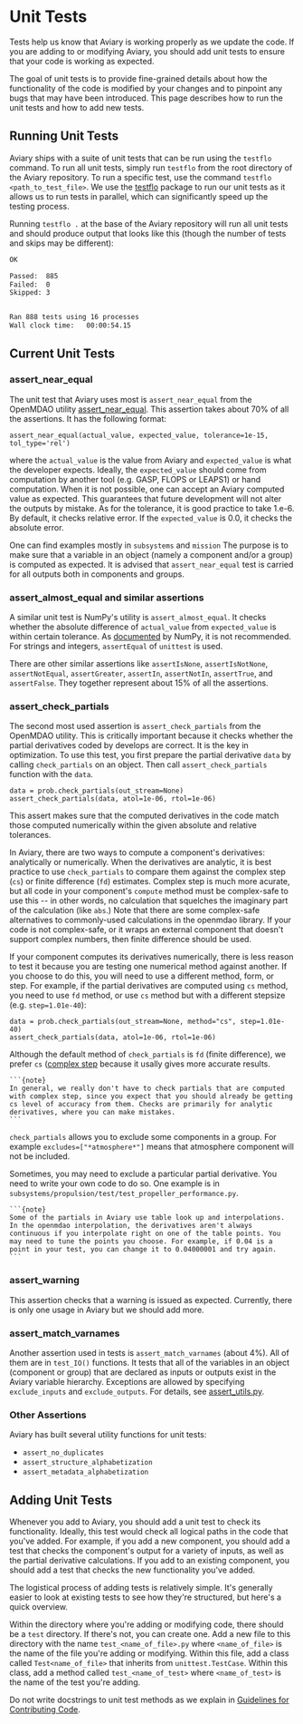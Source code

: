 # Unit Tests

Tests help us know that Aviary is working properly as we update the code.
If you are adding to or modifying Aviary, you should add unit tests to ensure that your code is working as expected.

The goal of unit tests is to provide fine-grained details about how the functionality of the code is modified by your changes and to pinpoint any bugs that may have been introduced.
This page describes how to run the unit tests and how to add new tests.

## Running Unit Tests

Aviary ships with a suite of unit tests that can be run using the `testflo` command.
To run all unit tests, simply run `testflo` from the root directory of the Aviary repository.
To run a specific test, use the command `testflo <path_to_test_file>`.
We use the [testflo](https://github.com/naylor-b/testflo) package to run our unit tests as it allows us to run tests in parallel, which can significantly speed up the testing process.

Running `testflo .` at the base of the Aviary repository will run all unit tests and should produce output that looks like this (though the number of tests and skips may be different):

```bash
OK

Passed:  885
Failed:  0
Skipped: 3


Ran 888 tests using 16 processes
Wall clock time:   00:00:54.15
```

## Current Unit Tests

### assert_near_equal

The unit test that Aviary uses most is `assert_near_equal` from the OpenMDAO utility [assert_near_equal](https://openmdao.org/newdocs/versions/latest/_srcdocs/packages/utils/assert_utils.html). This assertion takes about 70% of all the assertions. It has the following format:

```
assert_near_equal(actual_value, expected_value, tolerance=1e-15, tol_type='rel')
```

where the `actual_value` is the value from Aviary and `expected_value` is what the developer expects. Ideally, the `expected_value` should come from computation by another tool (e.g. GASP, FLOPS or LEAPS1) or hand computation. When it is not possible, one can accept an Aviary computed value as expected. This guarantees that future development will not alter the outputs by mistake. As for the tolerance, it is good practice to take 1.e-6. By default, it checks relative error. If the `expected_value` is 0.0, it checks the absolute error.

One can find examples mostly in `subsystems` and `mission` The purpose is to make sure that a variable in an object (namely a component and/or a group) is computed as expected. It is advised that `assert_near_equal` test is carried for all outputs both in components and groups.

### assert_almost_equal and similar assertions

A similar unit test is NumPy's utility is `assert_almost_equal`. It checks whether the absolute difference of `actual_value` from `expected_value` is within certain tolerance. As [documented](https://numpy.org/doc/stable/reference/generated/numpy.testing.assert_almost_equal.html) by NumPy, it is not recommended.
For strings and integers, `assertEqual` of `unittest` is used. 

There are other similar assertions like `assertIsNone`, `assertIsNotNone`, `assertNotEqual`, `assertGreater`, `assertIn`, `assertNotIn`, `assertTrue`, and `assertFalse`. They together represent about 15% of all the assertions.


### assert_check_partials

The second most used assertion is `assert_check_partials` from the OpenMDAO utility. This is critically important because it checks whether the partial derivatives coded by develops are correct. It is the key in optimization. To use this test, you first prepare the partial derivative `data` by calling `check_partials` on an object. Then call `assert_check_partials` function with the `data`.

```
data = prob.check_partials(out_stream=None)
assert_check_partials(data, atol=1e-06, rtol=1e-06)
```

This assert makes sure that the computed derivatives in the code match those computed numerically within the given absolute and relative tolerances.

In Aviary, there are two ways to compute a component's derivatives: analytically or numerically. When the derivatives are analytic, it is best practice to use `check_partials` to compare them against the complex step (`cs`) or finite difference (`fd`) estimates.
Complex step is much more acurate, but all code in your component's `compute` method must be complex-safe to use this -- in other words, no calculation that squelches the imaginary part of the calculation (like `abs`.)
Note that there are some complex-safe alternatives to commonly-used calculations in the openmdao library. If your code is not complex-safe, or it wraps an external component that doesn't support complex numbers, then finite difference should be used.

If your component computes its derivatives numerically, there is less reason to test it because you are testing one numerical method against another.  If you choose to do this, you will need to use a different method, form, or step.
For example, if the partial derivatives are computed using `cs` method, you need to use `fd` method, or use `cs` method but with a different stepsize (e.g. `step=1.01e-40`):

```
data = prob.check_partials(out_stream=None, method="cs", step=1.01e-40)
assert_check_partials(data, atol=1e-06, rtol=1e-06)
```

Although the default method of `check_partials` is `fd` (finite difference), we prefer `cs` ([complex step](https://openmdao.org/newdocs/versions/latest/advanced_user_guide/complex_step.html) because it usally gives more accurate results.

````{margin}
```{note}
In general, we really don't have to check partials that are computed with complex step, since you expect that you should already be getting cs level of accuracy from them. Checks are primarily for analytic derivatives, where you can make mistakes. 
```
````

`check_partials` allows you to exclude some components in a group. For example `excludes=["*atmosphere*"]` means that atmosphere component will not be included.

Sometimes, you may need to exclude a particular partial derivative. You need to write your own code to do so. One example is in `subsystems/propulsion/test/test_propeller_performance.py`.

````{margin}
```{note}
Some of the partials in Aviary use table look up and interpolations. In the openmdao interpolation, the derivatives aren't always continuous if you interpolate right on one of the table points. You may need to tune the points you choose. For example, if 0.04 is a point in your test, you can change it to 0.04000001 and try again.
```
````

### assert_warning

This assertion checks that a warning is issued as expected. Currently, there is only one usage in Aviary but we should add more.

### assert_match_varnames

Another assertion used in tests is `assert_match_varnames` (about 4%). All of them are in `test_IO()` functions. It tests that all of the variables in an object (component or group) that are declared as inputs or outputs exist in the Aviary variable hierarchy. Exceptions are allowed by specifying `exclude_inputs` and `exclude_outputs`. For details, see [assert_utils.py](https://github.com/OpenMDAO/Aviary/blob/main/aviary/utils/test_utils/assert_utils.py).

### Other Assertions

Aviary has built several utility functions for unit tests:

- `assert_no_duplicates`
- `assert_structure_alphabetization`
- `assert_metadata_alphabetization`

## Adding Unit Tests

Whenever you add to Aviary, you should add a unit test to check its functionality.
Ideally, this test would check all logical paths in the code that you've added.
For example, if you add a new component, you should add a test that checks the component's output for a variety of inputs, as well as the partial derivative calculations.
If you add to an existing component, you should add a test that checks the new functionality you've added.

The logistical process of adding tests is relatively simple.
It's generally easier to look at existing tests to see how they're structured, but here's a quick overview.

Within the directory where you're adding or modifying code, there should be a `test` directory.
If there's not, you can create one.
Add a new file to this directory with the name `test_<name_of_file>.py` where `<name_of_file>` is the name of the file you're adding or modifying.
Within this file, add a class called `Test<name_of_file>` that inherits from `unittest.TestCase`.
Within this class, add a method called `test_<name_of_test>` where `<name_of_test>` is the name of the test you're adding.

Do not write docstrings to unit test methods as we explain in [Guidelines for Contributing Code](contributing_guidelines.md).
